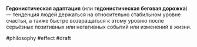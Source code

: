 **Гедонистическая адаптация** (или **гедонистическая беговая дорожка**) — тенденция людей держаться на относительно стабильном уровне счастья, а также быстро возвращаться к этому уровню после серьёзных позитивных или негативных событий или изменений в жизни.

#philosophy #effect 
#draft